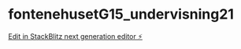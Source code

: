 # fontenehusetG15_undervisning21

[Edit in StackBlitz next generation editor ⚡️](https://stackblitz.com/~/github.com/JulieKodehode/fontenehusetG15_undervisning21)